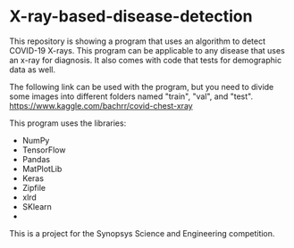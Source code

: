 # X-ray-based-disease-detection
This repository is showing a program that uses an algorithm to detect COVID-19 X-rays. This program can be applicable to any disease that uses an x-ray for diagnosis. It also comes with code that tests for demographic data as well.

The following link can be used with the program, but you need to divide some images into different folders named "train", "val", and "test".
https://www.kaggle.com/bachrr/covid-chest-xray

This program uses the libraries:
- NumPy
- TensorFlow
- Pandas
- MatPlotLib
- Keras
- Zipfile
- xlrd
- SKlearn
- 
This is a project for the Synopsys Science and Engineering competition.
